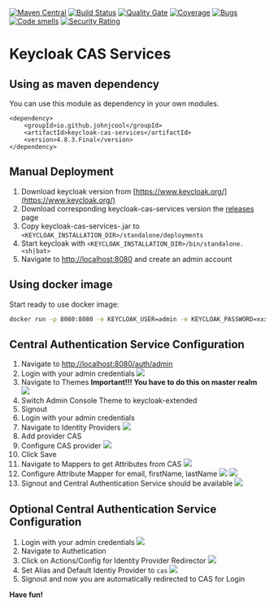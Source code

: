 [![Maven Central](https://maven-badges.herokuapp.com/maven-central/io.github.johnjcool/keycloak-cas-services/badge.svg)](https://maven-badges.herokuapp.com/maven-central/io.github.johnjcool/keycloak-cas-services) [![Build Status](https://travis-ci.com/johnjcool/keycloak-cas-services.svg?branch=master)](https://travis-ci.com/johnjcool/keycloak-cas-services) [![Quality Gate](https://sonarcloud.io/api/project_badges/measure?project=io.github.johnjcool%3Akeycloak-cas-services&metric=alert_status)](https://sonarcloud.io/dashboard/index/io.github.johnjcool%3Akeycloak-cas-services) [![Coverage](https://sonarcloud.io/api/project_badges/measure?project=io.github.johnjcool%3Akeycloak-cas-services&metric=coverage)](https://sonarcloud.io/component_measures?id=io.github.johnjcool%3Akeycloak-cas-services&metric=coverage) [![Bugs](https://sonarcloud.io/api/project_badges/measure?project=io.github.johnjcool%3Akeycloak-cas-services&metric=bugs)](https://sonarcloud.io/component_measures?id=io.github.johnjcool%3Akeycloak-cas-services&metric=bugs) [![Code smells](https://sonarcloud.io/api/project_badges/measure?project=io.github.johnjcool%3Akeycloak-cas-services&metric=code_smells)](https://sonarcloud.io/component_measures?id=io.github.johnjcool%3Akeycloak-cas-services&metric=code_smells) [![Security Rating](https://sonarcloud.io/api/project_badges/measure?project=io.github.johnjcool%3Akeycloak-cas-services&metric=security_rating)](https://sonarcloud.io/component_measures?id=io.github.johnjcool%3Akeycloak-cas-services&metric=security_rating)

Keycloak CAS Services
=====================

Using as maven dependency
-------------------------
You can use this module as dependency in your own modules.
```
<dependency>
	<groupId>io.github.johnjcool</groupId>
	<artifactId>keycloak-cas-services</artifactId>
	<version>4.8.3.Final</version>
</dependency>
```

Manual Deployment
-----------------
1. Download keycloak version from [https://www.keycloak.org/](https://www.keycloak.org/)
2. Download corresponding keycloak-cas-services version the [releases](https://github.com/Wimpje/keycloak-cas-services/releases/) page
3. Copy keycloak-cas-services-<VERSION>.jar to ```<KEYCLOAK_INSTALLATION_DIR>/standalone/deployments```
4. Start keycloak with ```<KEYCLOAK_INSTALLATION_DIR>/bin/standalone.<sh|bat>```
5. Navigate to [http://localhost:8080](http://localhost:8080) and create an admin account

Using docker image
------------------
Start ready to use docker image:
```sh
docker run -p 8080:8080 -e KEYCLOAK_USER=admin -e KEYCLOAK_PASSWORD=xxxxxx johnjcool/keycloak-cas
```

Central Authentication Service Configuration
--------------------------------------------
1. Navigate to [http://localhost:8080/auth/admin](http://localhost:8080/auth/admin)
2. Login with your admin credentials <img src="/docs/resources/26-09-2018 20-05-47.png">
3. Navigate to Themes **Important!!! You have to do this on master realm** <img src="/docs/resources/26-09-2018 20-05-59.png">
4. Switch Admin Console Theme to keycloak-extended
5. Signout
6. Login with your admin credentials
7. Navigate to Identity Providers <img src="/docs/resources/26-09-2018 20-06-21.png">
8. Add provider CAS
9. Configure CAS provider <img src="/docs/resources/26-09-2018 20-07-15.png">
10. Click Save
11. Navigate to Mappers to get Attributes from CAS <img src="/docs/resources/26-09-2018 20-07-44.png">
12. Configure Attribute Mapper for email, firstName, lastName <img src="/docs/resources/26-09-2018 20-08-04.png"> <img src="/docs/resources/26-09-2018 20-08-54.png">
13. Signout and Central Authentication Service should be available <img src="/docs/resources/26-09-2018 19-40-25.png">

Optional Central Authentication Service Configuration
--------------------------------------------
1. Login with your admin credentials <img src="/docs/resources/26-09-2018 20-05-47.png">
2. Navigate to Authetication 
3. Click on Actions/Config for Identity Provider Redirector <img src="/docs/resources/26-09-2018 20-09-49.png">
4. Set Alias and Default Identiy Provider to ```cas``` <img src="/docs/resources/26-09-2018 20-10-05.png">
5. Signout and now you are automatically redirected to CAS for Login


**Have fun!**
